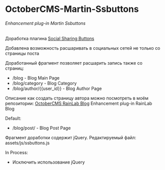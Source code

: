 # OctoberCMS-Martin-Ssbuttons
###### Enhancement plug-in Martin Ssbuttons

Доработка плагина [Social Sharing Buttons](https://github.com/skydiver/october-plugin-ssbuttons)

Добавлена возможность расшаривать в социальных сетей не только со страницы поста

Доработанный фрагмент позволяет расшарить запись также со страниц: 
 * /blog                    - Blog Main Page
 * /blog/category           - Blog Category 
 * /blog/author/{{user_id}} - Blog Author Page

Описание как создать страницу автора можно посмотреть в моём репозитории: [OctoberCMS RainLab Blog](https://github.com/rewqp/OctoberCMS-RainLab-Blog) Enhancement plug-in RainLab Blog

Default:
 * /blog/post/              - Blog Post Page

Фрагмент доработки содержит jQuery. 
Редактируемый файл: assets/js/ssbuttons.js 

In Process:
 * Исключить использование jQuery